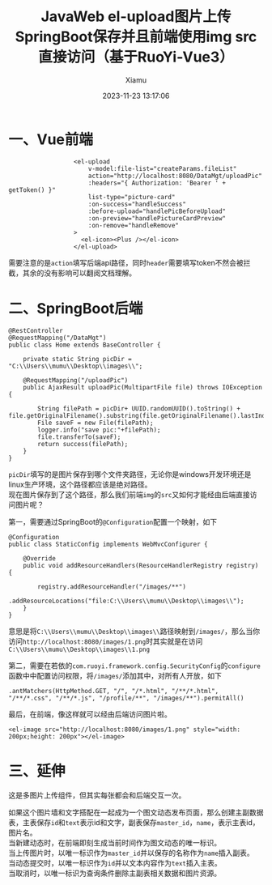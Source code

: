 ﻿---
layout: post
title: JavaWeb el-upload图片上传SpringBoot保存并且前端使用img src直接访问（基于RuoYi-Vue3）
date: 2023-11-23 13:17:06
author: 'Xiamu'
cover: /gallery/defaultCover4.png
thumbnail: /gallery/defaultThumbnail4.png
tags:
- spring boot
- 前端
- 后端
categories:
- SpringBoot2

---
# 一、Vue前端

```prism language-html
                  <el-upload
                      v-model:file-list="createParams.fileList"
                      action="http://localhost:8080/DataMgt/uploadPic"
                      :headers="{ Authorization: 'Bearer ' + getToken() }"
                      list-type="picture-card"
                      :on-success="handleSuccess"
                      :before-upload="handlePicBeforeUpload"
                      :on-preview="handlePictureCardPreview"
                      :on-remove="handleRemove"
                  >
                    <el-icon><Plus /></el-icon>
                  </el-upload>
```

需要注意的是`action`填写后端api路径，同时`header`需要填写token不然会被拦截，其余的没有影响可以翻阅文档理解。

# 二、SpringBoot后端

```prism language-java
@RestController
@RequestMapping("/DataMgt")
public class Home extends BaseController {
   
    private static String picDir = "C:\\Users\\mumu\\Desktop\\images\\";

    @RequestMapping("/uploadPic")
    public AjaxResult uploadPic(MultipartFile file) throws IOException {
   
        String filePath = picDir+ UUID.randomUUID().toString() + file.getOriginalFilename().substring(file.getOriginalFilename().lastIndexOf('.'));
        File saveF = new File(filePath);
        logger.info("save pic:"+filePath);
        file.transferTo(saveF);
        return success(filePath);
    }
}
```

`picDir`填写的是图片保存到哪个文件夹路径，无论你是windows开发环境还是linux生产环境，这个路径都应该是绝对路径。  
现在图片保存到了这个路径，那么我们前端`img`的`src`又如何才能经由后端直接访问图片呢？

第一，需要通过SpringBoot的`@Configuration`配置一个映射，如下

```prism language-java
@Configuration
public class StaticConfig implements WebMvcConfigurer {
   
    @Override
    public void addResourceHandlers(ResourceHandlerRegistry registry) {
   
        registry.addResourceHandler("/images/**")
                .addResourceLocations("file:C:\\Users\\mumu\\Desktop\\images\\");
    }
}
```

意思是将`C:\\Users\\mumu\\Desktop\\images\\`路径映射到`/images/`，那么当你访问`http://localhost:8080/images/1.png`时其实就是在访问`C:\\Users\\mumu\\Desktop\\images\\1.png`

第二，需要在若依的`com.ruoyi.framework.config.SecurityConfig`的`configure`函数中中配置访问权限，将`/images/`添加其中，对所有人开放，如下

```prism language-java
.antMatchers(HttpMethod.GET, "/", "/*.html", "/**/*.html", "/**/*.css", "/**/*.js", "/profile/**", "/images/**").permitAll()
```

最后，在前端，像这样就可以经由后端访问图片啦。

```prism language-html
<el-image src="http://localhost:8080/images/1.png" style="width: 200px;height: 200px"></el-image>
```

# 三、延伸

这是多图片上传组件，但其实每张都会和后端交互一次。

如果这个图片墙和文字搭配在一起成为一个图文动态发布页面，那么创建主副数据表，主表保存`id`和`text`表示id和文字，副表保存`master_id`，`name`，表示主表id，图片名。  
当新建动态时，在前端即刻生成当前时间作为图文动态的唯一标识。  
当上传图片时，以唯一标识作为`master_id`并以保存的名称作为`name`插入副表。  
当动态提交时，以唯一标识作为`id`并以文本内容作为`text`插入主表。  
当取消时，以唯一标识为查询条件删除主副表相关数据和图片资源。

